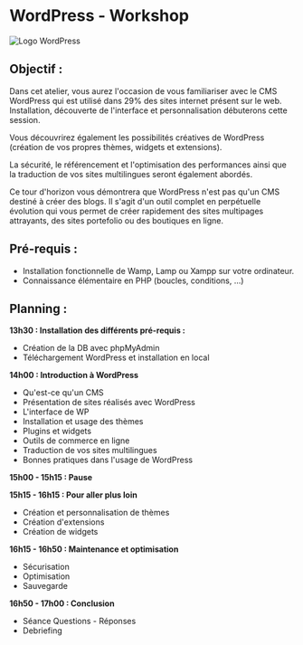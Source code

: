 # WordPress - Workshop

![Logo WordPress](https://github.com/bouchat-marieange/WordPress---Workshop/blob/master/images/logo_wordpress.png)

## Objectif :

Dans cet atelier, vous aurez l'occasion de vous familiariser avec le CMS WordPress qui est utilisé dans 29% des sites internet présent sur le web. Installation, découverte de l'interface et personnalisation débuterons cette session.

Vous découvrirez également les possibilités créatives de WordPress (création de vos propres thèmes, widgets et extensions).

La sécurité, le référencement et l'optimisation des performances ainsi que la traduction de vos sites multilingues seront également abordés.

Ce tour d'horizon vous démontrera que WordPress n'est pas qu'un CMS destiné à créer des blogs. Il s'agit d'un outil complet en perpétuelle évolution qui vous permet de créer rapidement des sites multipages attrayants, des sites portefolio ou des boutiques en ligne.


## Pré-requis :

* Installation fonctionnelle de Wamp, Lamp ou Xampp sur votre ordinateur.
* Connaissance élémentaire en PHP (boucles, conditions, ...)


## Planning :

**13h30 : Installation des différents pré-requis :**

* Création de la DB avec phpMyAdmin
* Téléchargement WordPress et installation en local


**14h00 : Introduction à WordPress**

* Qu'est-ce qu'un CMS
* Présentation de sites réalisés avec WordPress
* L'interface de WP
* Installation et usage des thèmes
* Plugins et widgets
* Outils de commerce en ligne
* Traduction de vos sites multilingues
* Bonnes pratiques dans l'usage de WordPress


**15h00 - 15h15 : Pause**


**15h15 - 16h15 : Pour aller plus loin**

* Création et personnalisation de thèmes
* Création d'extensions
* Création de widgets


**16h15 - 16h50 : Maintenance et optimisation**

* Sécurisation
* Optimisation
* Sauvegarde

**16h50 - 17h00 : Conclusion**

* Séance Questions - Réponses
* Debriefing
